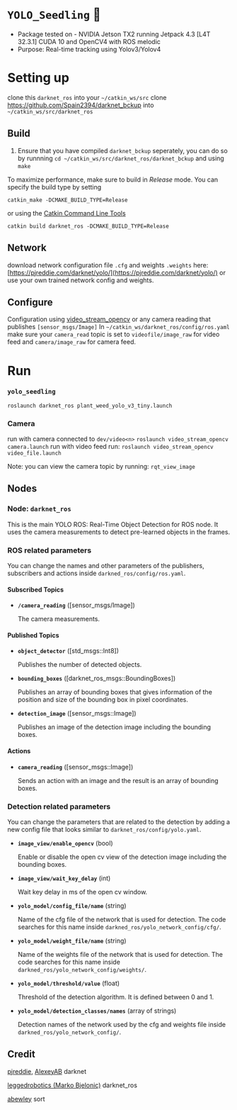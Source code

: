 # ```YOLO_Seedling``` :seedling:
- Package tested on - NVIDIA Jetson TX2 running Jetpack 4.3 [L4T 32.3.1] CUDA 10 and OpenCV4 with ROS melodic
- Purpose: Real-time tracking using Yolov3/Yolov4

# Setting up
clone this ```darknet_ros``` into your ```~/catkin_ws/src```
clone https://github.com/Spain2394/darknet_bckup into ```~/catkin_ws/src/darknet_ros```

## Build 
1. Ensure that you have compiled ```darknet_bckup``` seperately, you can do so by runnning ```cd ~/catkin_ws/src/darknet_ros/darknet_bckup``` and using ```make```

To maximize performance, make sure to build in *Release* mode. You can specify the build type by setting

    catkin_make -DCMAKE_BUILD_TYPE=Release

or using the [Catkin Command Line Tools](http://catkin-tools.readthedocs.io/en/latest/index.html#)

    catkin build darknet_ros -DCMAKE_BUILD_TYPE=Release

## Network
download network configuration file ```.cfg``` and weights ```.weights``` here: [https://pjreddie.com/darknet/yolo/](https://pjreddie.com/darknet/yolo/) or use your own trained network config and weights.

## Configure
Configuration using [video_stream_opencv](https://wiki.ros.org/video_stream_opencv) or any camera reading that publishes ```[sensor_msgs/Image]```
In ```~/catkin_ws/darknet_ros/config/ros.yaml``` make sure your ```camera_read``` topic is set to ```videofile/image_raw``` for video feed and ```camera/image_raw``` for camera feed.


# Run 
### ```yolo_seedling```
```roslaunch darknet_ros plant_weed_yolo_v3_tiny.launch```

### Camera
run with camera connected to ```dev/video<n>```  ```roslaunch video_stream_opencv camera.launch```
run with video feed run: ```roslaunch video_stream_opencv video_file.launch```

Note: you can view the camera topic by running: ```rqt_view_image```


## Nodes

### Node: ```darknet_ros```

This is the main YOLO ROS: Real-Time Object Detection for ROS node. It uses the camera measurements to detect pre-learned objects in the frames.

### ROS related parameters

You can change the names and other parameters of the publishers, subscribers and actions inside `darkned_ros/config/ros.yaml`.

#### Subscribed Topics

* **`/camera_reading`** ([sensor_msgs/Image])

    The camera measurements.

#### Published Topics

* **`object_detector`** ([std_msgs::Int8])

    Publishes the number of detected objects.

* **`bounding_boxes`** ([darknet_ros_msgs::BoundingBoxes])

    Publishes an array of bounding boxes that gives information of the position and size of the bounding box in pixel coordinates.

* **`detection_image`** ([sensor_msgs::Image])

    Publishes an image of the detection image including the bounding boxes.

#### Actions

* **`camera_reading`** ([sensor_msgs::Image])

    Sends an action with an image and the result is an array of bounding boxes.

### Detection related parameters

You can change the parameters that are related to the detection by adding a new config file that looks similar to `darknet_ros/config/yolo.yaml`.

* **`image_view/enable_opencv`** (bool)

    Enable or disable the open cv view of the detection image including the bounding boxes.

* **`image_view/wait_key_delay`** (int)

    Wait key delay in ms of the open cv window.

* **`yolo_model/config_file/name`** (string)

    Name of the cfg file of the network that is used for detection. The code searches for this name inside `darkned_ros/yolo_network_config/cfg/`.

* **`yolo_model/weight_file/name`** (string)

    Name of the weights file of the network that is used for detection. The code searches for this name inside `darkned_ros/yolo_network_config/weights/`.

* **`yolo_model/threshold/value`** (float)

    Threshold of the detection algorithm. It is defined between 0 and 1.

* **`yolo_model/detection_classes/names`** (array of strings)

    Detection names of the network used by the cfg and weights file inside `darkned_ros/yolo_network_config/`.


## Credit

[pjreddie](https://github.com/pjreddie/darknet), [AlexeyAB](https://github.com/AlexeyAB/darknet) darknet

[leggedrobotics (Marko Bjelonic)](https://github.com/leggedrobotics/darknet_ros) darknet_ros

[abewley](https://github.com/abewley/sort) sort
